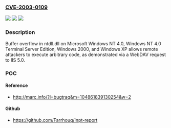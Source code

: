 ### [CVE-2003-0109](https://cve.mitre.org/cgi-bin/cvename.cgi?name=CVE-2003-0109)
![](https://img.shields.io/static/v1?label=Product&message=n%2Fa&color=blue)
![](https://img.shields.io/static/v1?label=Version&message=n%2Fa&color=blue)
![](https://img.shields.io/static/v1?label=Vulnerability&message=n%2Fa&color=brighgreen)

### Description

Buffer overflow in ntdll.dll on Microsoft Windows NT 4.0, Windows NT 4.0 Terminal Server Edition, Windows 2000, and Windows XP allows remote attackers to execute arbitrary code, as demonstrated via a WebDAV request to IIS 5.0.

### POC

#### Reference
- http://marc.info/?l=bugtraq&m=104861839130254&w=2

#### Github
- https://github.com/Farrhouq/Inpt-report

